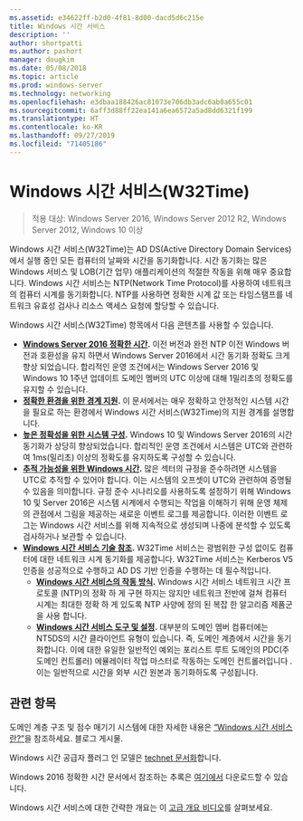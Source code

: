 ```yaml
---
ms.assetid: e34622ff-b2d0-4f81-8d00-dacd5d6c215e
title: Windows 시간 서비스
description: ''
author: shortpatti
ms.author: pashort
manager: dougkim
ms.date: 05/08/2018
ms.topic: article
ms.prod: windows-server
ms.technology: networking
ms.openlocfilehash: e3dbaa188426ac81073e706db3adc6ab0a655c01
ms.sourcegitcommit: 6aff3d88ff22ea141a6ea6572a5ad8dd6321f199
ms.translationtype: HT
ms.contentlocale: ko-KR
ms.lasthandoff: 09/27/2019
ms.locfileid: "71405186"
---
```

# <a name="windows-time-service-w32time"></a>Windows 시간 서비스(W32Time)

>적용 대상: Windows Server 2016, Windows Server 2012 R2, Windows Server 2012, Windows 10 이상

Windows 시간 서비스(W32Time)는 AD DS(Active Directory Domain Services)에서 실행 중인 모든 컴퓨터의 날짜와 시간을 동기화합니다. 시간 동기화는 많은 Windows 서비스 및 LOB(기간 업무) 애플리케이션의 적절한 작동을 위해 매우 중요합니다. Windows 시간 서비스는 NTP(Network Time Protocol)를 사용하여 네트워크의 컴퓨터 시계를 동기화합니다. NTP를 사용하면 정확한 시계 값 또는 타임스탬프를 네트워크 유효성 검사나 리소스 액세스 요청에 할당할 수 있습니다.

Windows 시간 서비스(W32Time) 항목에서 다음 콘텐츠를 사용할 수 있습니다.
- **[Windows Server 2016 정확한 시간](accurate-time.md).** 이전 버전과 완전 NTP 이전 Windows 버전과 호환성을 유지 하면서 Windows Server 2016에서 시간 동기화 정확도 크게 향상 되었습니다. 합리적인 운영 조건에서는 Windows Server 2016 및 Windows 10 1주년 업데이트 도메인 멤버의 UTC 이상에 대해 1밀리초의 정확도를 유지할 수 있습니다.
- **[정확한 환경을 위한 경계 지원](support-boundary.md).** 이 문서에서는 매우 정확하고 안정적인 시스템 시간을 필요로 하는 환경에서 Windows 시간 서비스(W32Time)의 지원 경계를 설명합니다.
- **[높은 정확성을 위한 시스템 구성](configuring-systems-for-high-accuracy.md).** Windows 10 및 Windows Server 2016의 시간 동기화가 상당히 향상되었습니다.  합리적인 운영 조건에서 시스템은 UTC와 관련하여 1ms(밀리초) 이상의 정확도를 유지하도록 구성할 수 있습니다.
- **[추적 가능성을 위한 Windows 시간](windows-time-for-traceability.md).** 많은 섹터의 규정을 준수하려면 시스템을 UTC로 추적할 수 있어야 합니다.  이는 시스템의 오프셋이 UTC와 관련하여 증명될 수 있음을 의미합니다.  규정 준수 시나리오를 사용하도록 설정하기 위해 Windows 10 및 Server 2016은 시스템 시계에서 수행되는 작업을 이해하기 위해 운영 체제의 관점에서 그림을 제공하는 새로운 이벤트 로그를 제공합니다.  이러한 이벤트 로그는 Windows 시간 서비스를 위해 지속적으로 생성되며 나중에 분석할 수 있도록 검사하거나 보관할 수 있습니다.
- **[Windows 시간 서비스 기술 참조](windows-time-service-tech-ref.md).** W32Time 서비스는 광범위한 구성 없이도 컴퓨터에 대한 네트워크 시계 동기화를 제공합니다. W32Time 서비스는 Kerberos V5 인증을 성공적으로 수행하고 AD DS 기반 인증을 수행하는 데 필수적입니다.
    - **[Windows 시간 서비스의 작동 방식](How-the-Windows-Time-Service-Works.md).** Windows 시간 서비스 네트워크 시간 프로토콜 (NTP)의 정확 하 게 구현 하지는 않지만 네트워크 전반에 걸쳐 컴퓨터 시계는 최대한 정확 하 게 있도록 NTP 사양에 정의 된 복잡 한 알고리즘 제품군을 사용 합니다.
    - **[Windows 시간 서비스 도구 및 설정](Windows-Time-Service-Tools-and-Settings.md).** 대부분의 도메인 멤버 컴퓨터에는 NT5DS의 시간 클라이언트 유형이 있습니다. 즉, 도메인 계층에서 시간을 동기화합니다. 이에 대한 유일한 일반적인 예외는 포리스트 루트 도메인의 PDC(주 도메인 컨트롤러) 에뮬레이터 작업 마스터로 작동하는 도메인 컨트롤러입니다 .이는 일반적으로 시간을 외부 시간 원본과 동기화하도록 구성됩니다.


## <a name="related-topics"></a>관련 항목
도메인 계층 구조 및 점수 매기기 시스템에 대한 자세한 내용은 [“Windows 시간 서비스란?”](https://blogs.msdn.microsoft.com/w32time/2007/07/07/what-is-windows-time-service/)을 참조하세요. 블로그 게시물.

Windows 시간 공급자 플러그 인 모델은 [technet 문서화](https://msdn.microsoft.com/library/windows/desktop/ms725475%28v=vs.85%29.aspx)합니다.

Windows 2016 정확한 시간 문서에서 참조하는 추록은 [여기에서](https://windocs.blob.core.windows.net/windocs/WindowsTimeSyncAccuracy_Addendum.pdf) 다운로드할 수 있습니다.

Windows 시간 서비스에 대한 간략한 개요는 이 [고급 개요 비디오](https://aka.ms/WS2016TimeVideo)를 살펴보세요.

